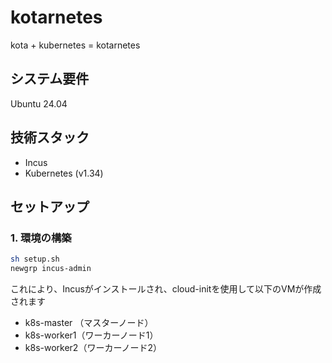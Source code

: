 # kotarnetes

kota + kubernetes = kotarnetes

## システム要件

Ubuntu 24.04

## 技術スタック

- Incus
- Kubernetes (v1.34)

## セットアップ

### 1. 環境の構築

```bash
sh setup.sh
newgrp incus-admin
```

これにより、Incusがインストールされ、cloud-initを使用して以下のVMが作成されます

- k8s-master （マスターノード）
- k8s-worker1（ワーカーノード1）
- k8s-worker2（ワーカーノード2）
